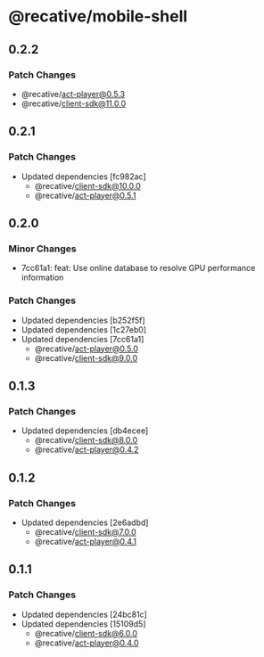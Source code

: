 # @recative/mobile-shell

## 0.2.2

### Patch Changes

- @recative/act-player@0.5.3
- @recative/client-sdk@11.0.0

## 0.2.1

### Patch Changes

- Updated dependencies [fc982ac]
  - @recative/client-sdk@10.0.0
  - @recative/act-player@0.5.1

## 0.2.0

### Minor Changes

- 7cc61a1: feat: Use online database to resolve GPU performance information

### Patch Changes

- Updated dependencies [b252f5f]
- Updated dependencies [1c27eb0]
- Updated dependencies [7cc61a1]
  - @recative/act-player@0.5.0
  - @recative/client-sdk@9.0.0

## 0.1.3

### Patch Changes

- Updated dependencies [db4ecee]
  - @recative/client-sdk@8.0.0
  - @recative/act-player@0.4.2

## 0.1.2

### Patch Changes

- Updated dependencies [2e6adbd]
  - @recative/client-sdk@7.0.0
  - @recative/act-player@0.4.1

## 0.1.1

### Patch Changes

- Updated dependencies [24bc81c]
- Updated dependencies [15109d5]
  - @recative/client-sdk@6.0.0
  - @recative/act-player@0.4.0
